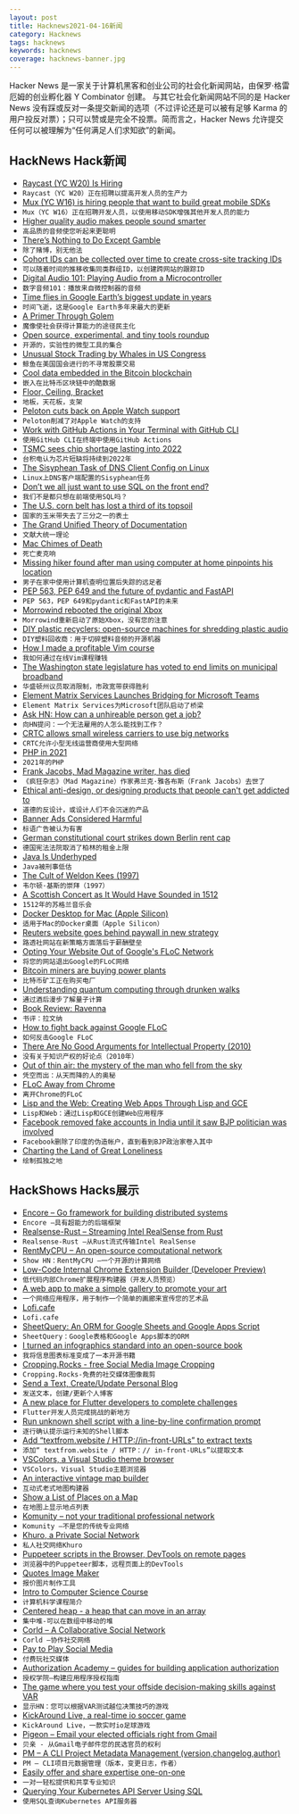 ```yaml
---
layout: post
title: Hacknews2021-04-16新闻
category: Hacknews
tags: hacknews
keywords: hacknews
coverage: hacknews-banner.jpg
---
```


Hacker News 是一家关于计算机黑客和创业公司的社会化新闻网站，由保罗·格雷厄姆的创业孵化器 Y Combinator 创建。
与其它社会化新闻网站不同的是 Hacker News 没有踩或反对一条提交新闻的选项（不过评论还是可以被有足够 Karma 的用户投反对票）；只可以赞或是完全不投票。简而言之，Hacker News 允许提交任何可以被理解为“任何满足人们求知欲”的新闻。

## HackNews Hack新闻


- [Raycast (YC W20) Is Hiring](https://raycast.com/jobs)
- `Raycast（YC W20）正在招聘以提高开发人员的生产力`
- [Mux (YC W16) is hiring people that want to build great mobile SDKs](https://mux.com/jobs?hnj=mobile)
- `Mux（YC W16）正在招聘开发人员，以使用移动SDK增强其他开发人员的能力`
- [Higher quality audio makes people sound smarter](https://tips.ariyh.com/p/good-sound-quality-smarter)
- `高品质的音频使您听起来更聪明`
- [There’s Nothing to Do Except Gamble](https://nymag.com/intelligencer/2021/04/nft-future-of-money.html)
- `除了赌博，别无他法`
- [Cohort IDs can be collected over time to create cross-site tracking IDs](https://github.com/WICG/floc/issues/100)
- `可以随着时间的推移收集同类群组ID，以创建跨网站的跟踪ID`
- [Digital Audio 101: Playing Audio from a Microcontroller](https://blog.tarkalabs.com/digital-audio-101-playing-audio-from-a-microcontroller-5df1463616c)
- `数字音频101：播放来自微控制器的音频`
- [Time flies in Google Earth’s biggest update in years](https://blog.google/products/earth/timelapse-in-google-earth/)
- `时间飞逝，这是Google Earth多年来最大的更新`
- [A Primer Through Golem](https://blog.golemproject.net/golem-primer/)
- `魔像使社会获得计算能力的途径民主化`
- [Open source, experimental, and tiny tools roundup](https://tinytools.directory/)
- `开源的，实验性的微型工具的集合`
- [Unusual Stock Trading by Whales in US Congress](https://unusualwhales.com/i_am_the_senate)
- `鲸鱼在美国国会进行的不寻常股票交易`
- [Cool data embedded in the Bitcoin blockchain](https://cirosantilli.com/cool-data-embedded-in-the-bitcoin-blockchain)
- `嵌入在比特币区块链中的酷数据`
- [Floor, Ceiling, Bracket](https://www.johndcook.com/blog/2021/04/15/floor-ceiling-bracket/)
- `地板，天花板，支架`
- [Peloton cuts back on Apple Watch support](https://connectthewatts.com/2021/04/14/peloton-cuts-back-on-apple-watch-support/)
- `Peloton削减了对Apple Watch的支持`
- [Work with GitHub Actions in Your Terminal with GitHub CLI](https://github.blog/2021-04-15-work-with-github-actions-in-your-terminal-with-github-cli/)
- `使用GitHub CLI在终端中使用GitHub Actions`
- [TSMC sees chip shortage lasting into 2022](https://www.reuters.com/article/us-tsmc-results-idUSKBN2C20IH)
- `台积电认为芯片短缺将持续到2022年`
- [The Sisyphean Task of DNS Client Config on Linux](https://tailscale.com/blog/sisyphean-dns-client-linux/)
- `Linux上DNS客户端配置的Sisyphean任务`
- [Don’t we all just want to use SQL on the front end?](https://vjpr.medium.com/dont-we-all-just-want-to-use-sql-on-the-frontend-6b9d38c08146)
- `我们不是都只想在前端使用SQL吗？`
- [The U.S. corn belt has lost a third of its topsoil](https://www.smithsonianmag.com/science-nature/scientists-say-nations-corn-belt-has-lost-third-its-topsoil-180977485/)
- `国家的玉米带失去了三分之一的表土`
- [The Grand Unified Theory of Documentation](https://diataxis.fr/)
- `文献大统一理论`
- [Mac Chimes of Death](https://512pixels.net/2021/04/mac-chimes-of-death/)
- `死亡麦克响`
- [Missing hiker found after man using computer at home pinpoints his location](https://www.nbclosangeles.com/news/california-news/missing-hiker-mt-waterman-photo-search/2572468/)
- `男子在家中使用计算机查明位置后失踪的远足者`
- [PEP 563, PEP 649 and the future of pydantic and FastAPI](https://github.com/samuelcolvin/pydantic/issues/2678)
- `PEP 563，PEP 649和pydantic和FastAPI的未来`
- [Morrowind rebooted the original Xbox](https://hackaday.com/2021/04/14/morrowind-rebooted-the-original-xbox-without-you-ever-noticing/)
- `Morrowind重新启动了原始Xbox，没有您的注意`
- [DIY plastic recyclers: open-source machines for shredding plastic audio](https://www.bbc.co.uk/programmes/p09ddhz6)
- `DIY塑料回收商：用于切碎塑料音频的开源机器`
- [How I made a profitable Vim course](https://www.slip.so/blog/how-I-made-10k-teaching-vim)
- `我如何通过在线Vim课程赚钱`
- [The Washington state legislature has voted to end limits on municipal broadband](https://arstechnica.com/tech-policy/2021/04/victory-for-municipal-broadband-as-wash-state-lawmakers-end-restrictions/)
- `华盛顿州议员取消限制，市政宽带获得胜利`
- [Element Matrix Services Launches Bridging for Microsoft Teams](https://element.io/blog/ems-launches-bridging-for-microsoft-teams/)
- `Element Matrix Services为Microsoft团队启动了桥梁`
- [Ask HN: How can a unhireable person get a job?](item?id=26825017)
- `向HN提问：一个无法雇用的人怎么能找到工作？`
- [CRTC allows small wireless carriers to use big networks](https://www.canada.ca/en/radio-television-telecommunications/news/2021/04/crtc-puts-measures-in-place-to-spur-more-mobile-wireless-competition-for-canadians.html)
- `CRTC允许小型无线运营商使用大型网络`
- [PHP in 2021](https://stitcher.io/blog/php-in-2021)
- `2021年的PHP`
- [Frank Jacobs, Mad Magazine writer, has died](https://www.nytimes.com/2021/04/14/arts/frank-jacobs-dead.html)
- `《疯狂杂志》（Mad Magazine）作家弗兰克·雅各布斯（Frank Jacobs）去世了`
- [Ethical anti-design, or designing products that people can't get addicted to](https://njms.ca/posts/ethical-anti-design.html)
- `道德的反设计，或设计人们不会沉迷的产品`
- [Banner Ads Considered Harmful](https://www.gwern.net/Ads)
- `标语广告被认为有害`
- [German constitutional court strikes down Berlin rent cap](https://www.politico.eu/article/court-strikes-down-berlin-rent-cap/)
- `德国宪法法院取消了柏林的租金上限`
- [Java Is Underhyped](https://jackson.sh/posts/2021-04-java-underrated/)
- `Java被刑事低估`
- [The Cult of Weldon Kees (1997)](https://danagioia.com/essays/reviews-and-authors-notes/weldon-kees/the-cult-of-weldon-kees/)
- `韦尔顿·基斯的崇拜（1997）`
- [A Scottish Concert as It Would Have Sounded in 1512](https://hyperallergic.com/636883/experience-a-scottish-concert-as-it-would-have-sounded-in-1512/)
- `1512年的苏格兰音乐会`
- [Docker Desktop for Mac (Apple Silicon)](https://www.docker.com/blog/released-docker-desktop-for-mac-apple-silicon/)
- `适用于Mac的Docker桌面（Apple Silicon）`
- [Reuters website goes behind paywall in new strategy](https://www.reuters.com/business/reuters-website-goes-behind-paywall-new-strategy-2021-04-15/)
- `路透社网站在新策略方面落后于薪酬壁垒`
- [Opting Your Website Out of Google's FLoC Network](https://paramdeo.com/blog/opting-your-website-out-of-googles-floc-network)
- `将您的网站退出Google的FLoC网络`
- [Bitcoin miners are buying power plants](https://www.nysfocus.com/2021/04/13/new-york-bitcoin-mining-threat/)
- `比特币矿工正在购买电厂`
- [Understanding quantum computing through drunken walks](https://stackoverflow.blog/2021/04/14/understanding-quantum-computing-through-drunken-walks/)
- `通过酒后漫步了解量子计算`
- [Book Review: Ravenna](https://newhumanist.org.uk/articles/5786/book-review-ravenna)
- `书评：拉文纳`
- [How to fight back against Google FLoC](https://plausible.io/blog/google-floc)
- `如何反击Google FLoC`
- [There Are No Good Arguments for Intellectual Property (2010)](http://c4sif.org/2010/12/there-are-no-good-arguments-for-intellectual-property/)
- `没有关于知识产权的好论点（2010年）`
- [Out of thin air: the mystery of the man who fell from the sky](https://www.theguardian.com/world/2021/apr/15/man-who-fell-from-the-sky-airplane-stowaway-kenya-london)
- `凭空而出：从天而降的人的奥秘`
- [FLoC Away from Chrome](https://www.floc-away-from-chrome.com/)
- `离开Chrome的FLoC`
- [Lisp and the Web: Creating Web Apps Through Lisp and GCE](https://medium.math.dev/lisp-the-web-4c00c88d11f9)
- `Lisp和Web：通过Lisp和GCE创建Web应用程序`
- [Facebook removed fake accounts in India until it saw BJP politician was involved](https://www.theguardian.com/technology/2021/apr/15/facebook-india-bjp-fake-accounts)
- `Facebook删除了印度的伪造帐户，直到看到BJP政治家卷入其中`
- [Charting the Land of Great Loneliness](https://www.guernicamag.com/charting-the-land-of-great-loneliness/)
- `绘制孤独之地`


## HackShows Hacks展示

- [ Encore – Go framework for building distributed systems](https://github.com/encoredev/encore)
- `Encore –具有超能力的后端框架`
- [ Realsense-Rust – Streaming Intel RealSense from Rust](https://gitlab.com/tangram-vision-oss/realsense-rust)
- `Realsense-Rust –从Rust流式传输Intel RealSense`
- [ RentMyCPU – An open-source computational network](https://github.com/franklbt/RentMyCPU)
- `Show HN：RentMyCPU –一个开源的计算网络`
- [ Low-Code Internal Chrome Extension Builder (Developer Preview)](https://www.extension.dev)
- `低代码内部Chrome扩展程序构建器（开发人员预览）`
- [ A web app to make a simple gallery to promote your art](https://museobit.com)
- `一个网络应用程序，用于制作一个简单的画廊来宣传您的艺术品`
- [ Lofi.cafe](https://lofi.cafe)
- `Lofi.cafe`
- [ SheetQuery: An ORM for Google Sheets and Google Apps Script](https://www.budgetsheet.net/articles/sheetquery)
- `SheetQuery：Google表格和Google Apps脚本的ORM`
- [ I turned an infographics standard into an open-source book](https://antonz.org/dataviz-guide/)
- `我将信息图表标准变成了一本开源书籍`
- [ Cropping.Rocks - free Social Media Image Cropping](https://cropping.rocks)
- `Cropping.Rocks-免费的社交媒体图像裁剪`
- [ Send a Text, Create/Update Personal Blog](https://textpost.me)
- `发送文本，创建/更新个人博客`
- [ A new place for Flutter developers to complete challenges](https://flutterchallenge.dev)
- `Flutter开发人员完成挑战的新地方`
- [ Run unknown shell script with a line-by-line confirmation prompt](https://gist.github.com/wlib/093f8b8f670016813073a4c4f8b28e81)
- `逐行确认提示运行未知的Shell脚本`
- [ Add “textfrom.website / HTTP://in-front-URLs” to extract texts](https://textfrom.website/)
- `添加“ textfrom.website / HTTP：// in-front-URLs”以提取文本`
- [ VSColors, a Visual Studio theme browser](https://www.vscolors.com/)
- `VSColors，Visual Studio主题浏览器`
- [ An interactive vintage map builder](https://vintagemap.app/)
- `互动式老式地图构建器`
- [ Show a List of Places on a Map](https://htmltogeo.vercel.app)
- `在地图上显示地点列表`
- [ Komunity – not your traditional professional network](https://komunity.io)
- `Komunity –不是您的传统专业网络`
- [ Khuro, a Private Social Network](https://apps.apple.com/us/app/khuro/id1554194043)
- `私人社交网络Khuro`
- [ Puppeteer scripts in the Browser, DevTools on remote pages](https://pptrconsole.com?a)
- `浏览器中的Puppeteer脚本，远程页面上的DevTools`
- [ Quotes Image Maker](https://quotescover.com)
- `报价图片制作工具`
- [ Intro to Computer Science Course](https://www.makeschool.com/mediabook/course/cs-1-0/the-adventure-begins/the-adventure-begins/)
- `计算机科学课程简介`
- [ Centered heap - a heap that can move in an array](https://github.com/scooby/centered-heap)
- `集中堆-可以在数组中移动的堆`
- [ Corld – A Collaborative Social Network](https://apps.apple.com/app/corld-a-modern-social-network/id1527388325)
- `Corld –协作社交网络`
- [ Pay to Play Social Media](http://niceplace.network)
- `付费玩社交媒体`
- [ Authorization Academy – guides for building application authorization](https://www.osohq.com/developers/authorization-academy)
- `授权学院–构建应用程序授权指南`
- [ The game where you test your offside decision-making skills against VAR](https://offsideornot.com/)
- `显示HN：您可以根据VAR测试越位决策技巧的游戏`
- [ KickAround Live, a real-time io soccer game](https://mirafungames.com/multi)
- `KickAround Live，一款实时io足球游戏`
- [ Pigeon – Email your elected officials right from Gmail](https://onassar.github.io/extensions/pigeon/)
- `贝亲 - 从Gmail电子邮件您的民选官员的权利`
- [ PM – A CLI Project Metadata Management (version,changelog,author)](https://github.com/josehbez/pm)
- `PM – CLI项目元数据管理（版本，变更日志，作者）`
- [ Easily offer and share expertise one-on-one](https://beunstuck.me/unstuck-launch/)
- `一对一轻松提供和共享专业知识`
- [ Querying Your Kubernetes API Server Using SQL](https://github.com/Dentrax/kubesql)
- `使用SQL查询Kubernetes API服务器`

